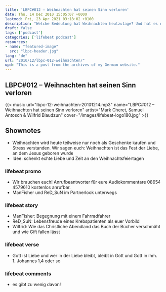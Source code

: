 ```yaml
---
title: 'LBPC#012 – Weihnachten hat seinen Sinn verloren'
date: Thu, 14 Dec 2010 15:05:07 +0000
lastmod: Fri, 23 Apr 2021 03:18:02 +0100
description: "Welche Bedeutung hat Weihnachten heutzutage? Und hat es noch den gleichen Sinn wie vor 2000 Jahren?"
draft: false
tags: ['podcast']
categories: ['lifebeat podcast']
resources:
- name: "featured-image"
  src: "lbpc-header.jpg"
lang: "de"
url: "2010/12/lbpc-012-weihnachten/"
upd: "This is a post from the archives of my German website."
---
```


## LBPC#012 – Weihnachten hat seinen Sinn verloren

{{< music url="lbpc-12-weihnachten-20101214.mp3" name="LBPC#012 – Weihnachten hat seinen Sinn verloren" artist="Mark Cheret, Samuel Antosch & Wilfrid Blaudzun" cover="/images/lifebeat-logo180.jpg" >}}

## Shownotes

- Weihnachten wird heute teilweise nur noch als Geschenke kaufen und Stress verstanden. Wir sagen euch: Weihnachten ist das Fest der Liebe, an dem Jesus geboren wurde
- Idee: schenkt echte Liebe und Zeit an den Weihnachtsfeiertagen

### lifebeat promo

- Wir brauchen euch! Anrufbeantworter für eure Audiokommentare 08654 4579610 kostenlos anrufbar.
- ManFisher und ReD_SuN im Partnerlook unterwegs

### lifebeat story

- ManFisher: Begegnung mit einem Fahrradfahrer
- ReD_SuN: Lebensfreude eines Krebspatienten als euer Vorbild
- Wilfrid: Wie das Christliche Abendland das Buch der Bücher verschmäht und wie Gift fallen lässt

### lifebeat verse

- Gott ist Liebe und wer in der Liebe bleibt, bleibt in Gott und Gott in ihm. 1. Johannes 1,4 oder so

### lifebeat comments

- es gibt zu wenig davon!
